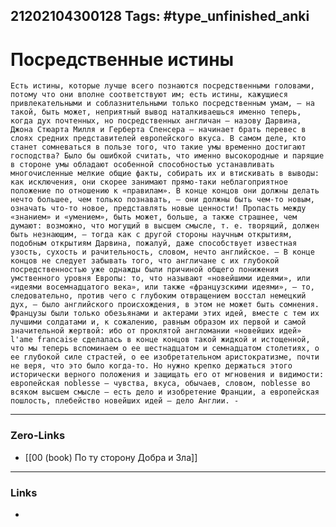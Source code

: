 21202104300128
Tags: #type_unfinished_anki 
---
# Посредственные истины

    Есть истины, которые лучше всего познаются посредственными головами, потому что они вполне соответствуют им; есть истины, кажущиеся привлекательными и соблазнительными только посредственным умам, – на такой, быть может, неприятный вывод наталкиваешься именно теперь, когда дух почтенных, но посредственных англичан – назову Дарвина, Джона Стюарта Милля и Герберта Спенсера – начинает брать перевес в слоях средних представителей европейского вкуса. В самом деле, кто станет сомневаться в пользе того, что такие умы временно достигают господства? Было бы ошибкой считать, что именно высокородные и парящие в стороне умы обладают особенной способностью устанавливать многочисленные мелкие общие факты, собирать их и втискивать в выводы: как исключения, они скорее занимают прямо-таки неблагоприятное положение по отношению к «правилам». В конце концов они должны делать нечто большее, чем только познавать, – они должны быть чем-то новым, означать что-то новое, представлять новые ценности! Пропасть между «знанием» и «умением», быть может, больше, а также страшнее, чем думают: возможно, что могущий в высшем смысле, т. е. творящий, должен быть незнающим, – тогда как с другой стороны научным открытиям, подобным открытиям Дарвина, пожалуй, даже способствует известная узость, сухость и рачительность, словом, нечто английское. – В конце концов не следует забывать того, что англичане с их глубокой посредственностью уже однажды были причиной общего понижения умственного уровня Европы: то, что называют «новейшими идеями», или «идеями восемнадцатого века», или также «французскими идеями», – то, следовательно, против чего с глубоким отвращением восстал немецкий дух, – было английского происхождения, в этом не может быть сомнения. Французы были только обезьянами и актерами этих идей, вместе с тем их лучшими солдатами и, к сожалению, равным образом их первой и самой значительной жертвой: ибо от проклятой англомании «новейших идей» l'ame francaise сделалась в конце концов такой жидкой и истощенной, что мы теперь вспоминаем о ее шестнадцатом и семнадцатом столетиях, о ее глубокой силе страстей, о ее изобретательном аристократизме, почти не веря, что это было когда-то. Но нужно крепко держаться этого исторически верного положения и защищать его от мгновения и видимости: европейская noblesse – чувства, вкуса, обычаев, словом, noblesse во всяком высшем смысле – есть дело и изобретение Франции, а европейская пошлость, плебейство новейших идей – дело Англии. -

---
### Zero-Links
- [[00 (book) По ту сторону Добра и Зла]]
---
### Links
-